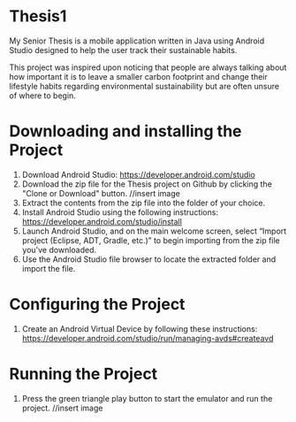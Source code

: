 # Thesis1
My Senior Thesis is a mobile application written in Java using Android Studio designed to help the user track their sustainable habits.

This project was inspired upon noticing that people are always talking about how important it is to leave a smaller carbon footprint and change their lifestyle habits regarding environmental sustainability but are often unsure of where to begin. 

# Downloading and installing the Project
1. Download Android Studio: https://developer.android.com/studio
2. Download the zip file for the Thesis project on Github by clicking the "Clone or Download" button. 
//insert image
3. Extract the contents from the zip file into the folder of your choice.
4. Install Android Studio using the following instructions: https://developer.android.com/studio/install
5. Launch Android Studio, and on the main welcome screen, select “Import project (Eclipse, ADT, Gradle, etc.)” to begin importing from the zip file you've downloaded. 
6. Use the Android Studio file browser to locate the extracted folder and import the file.

# Configuring the Project
1. Create an Android Virtual Device by following these instructions: https://developer.android.com/studio/run/managing-avds#createavd

# Running the Project
1. Press the green triangle play button to start the emulator and run the project. 
//insert image
